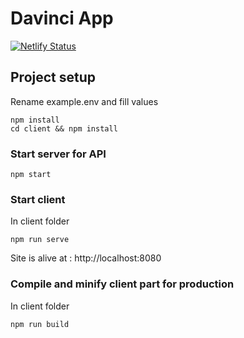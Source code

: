 # Davinci App 

[![Netlify Status](https://api.netlify.com/api/v1/badges/c6105158-7d8a-4e2d-a9ae-27198db96ec5/deploy-status)](https://app.netlify.com/sites/davinciapp/deploys)

## Project setup
Rename example.env and fill values
```
npm install
cd client && npm install
```

### Start server for API
```
npm start
```
### Start client
In client folder
```
npm run serve
```
Site is alive at : http://localhost:8080

### Compile and minify client part for production
In client folder
```
npm run build
```
